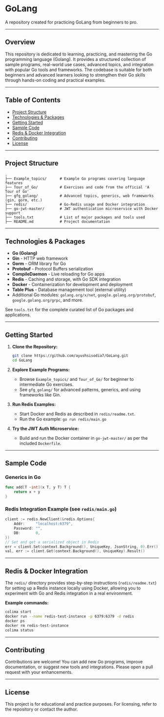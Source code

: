 # GoLang

A repository created for practicing GoLang from beginners to pro.

---

## Overview

This repository is dedicated to learning, practicing, and mastering the Go programming language (Golang). It provides a structured collection of sample programs, real-world use cases, advanced topics, and integration with popular Go tools and frameworks. The codebase is suitable for both beginners and advanced learners looking to strengthen their Go skills through hands-on coding and practical examples.

---

## Table of Contents

- [Project Structure](#project-structure)
- [Technologies & Packages](#technologies--packages)
- [Getting Started](#getting-started)
- [Sample Code](#sample-code)
- [Redis & Docker Integration](#redis--docker-integration)
- [Contributing](#contributing)
- [License](#license)

---

## Project Structure

```
.
├── Example_topics/      # Example Go programs covering language features
├── Tour_of_Go/          # Exercises and code from the official 'A Tour of Go'
├── gfg_golang/          # Advanced topics, generics, web frameworks (gin, gorm, etc.)
├── redis/               # Go-Redis usage and Docker integration
├── go-jwt-master/       # JWT authentication microservice with Docker support
├── tools.txt            # List of major packages and tools used
├── README.md            # Project documentation
```

---

## Technologies & Packages

- **Go (Golang)**
- **Gin** - HTTP web framework
- **Gorm** - ORM library for Go
- **Protobuf** - Protocol Buffers serialization
- **CompileDaemon** - Live reloading for Go apps
- **Redis** - Caching and storage, with Go SDK integration
- **Docker** - Containerization for development and deployment
- **Table Plus** - Database management tool (external utility)
- Additional Go modules: `golang.org/x/net`, `google.golang.org/protobuf`, `google.golang.org/grpc`, and more.

See `tools.txt` for the complete curated list of Go packages and applications.

---

## Getting Started

1. **Clone the Repository:**
   ```sh
   git clone https://github.com/ayushsisodia7/GoLang.git
   cd GoLang
   ```

2. **Explore Example Programs:**
   - Browse `Example_topics/` and `Tour_of_Go/` for beginner to intermediate Go exercises.
   - See `gfg_golang/` for advanced patterns, generics, and using frameworks like Gin.

3. **Run Redis Examples:**
   - Start Docker and Redis as described in `redis/readme.txt`.
   - Run the Go example: `go run redis/main.go`

4. **Try the JWT Auth Microservice:**
   - Build and run the Docker container in `go-jwt-master/` as per the included `Dockerfile`.

---

## Sample Code

### Generics in Go

```go
func add[T ~int](x T, y T) T {
    return x + y
}
```

### Redis Integration Example (see `redis/main.go`)

```go
client := redis.NewClient(&redis.Options{
    Addr:     "localhost:6379",
    Password: "",
    DB:       0,
})
// Set and get a serialized object in Redis
err = client.Set(context.Background(), UniqueKey, JsonString, 0).Err()
val, err := client.Get(context.Background(), UniqueKey).Result()
```

---

## Redis & Docker Integration

The `redis/` directory provides step-by-step instructions (`redis/readme.txt`) for setting up a Redis instance locally using Docker, allowing you to experiment with Go and Redis integration in a real environment.

**Example commands:**
```sh
colima start
docker run --name redis-test-instance -p 6379:6379 -d redis
docker ps
docker rm redis-test-instance
colima status
```

---

## Contributing

Contributions are welcome! You can add new Go programs, improve documentation, or suggest new tools and integrations. Please open a pull request with your enhancements.

---

## License

This project is for educational and practice purposes. For licensing, refer to the repository or contact the author.

